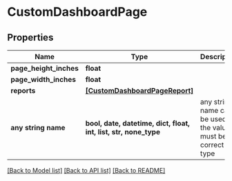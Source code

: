 # CustomDashboardPage


## Properties
Name | Type | Description | Notes
------------ | ------------- | ------------- | -------------
**page_height_inches** | **float** |  | [optional] 
**page_width_inches** | **float** |  | [optional] 
**reports** | [**[CustomDashboardPageReport]**](CustomDashboardPageReport.md) |  | [optional] 
**any string name** | **bool, date, datetime, dict, float, int, list, str, none_type** | any string name can be used but the value must be the correct type | [optional]

[[Back to Model list]](../README.md#documentation-for-models) [[Back to API list]](../README.md#documentation-for-api-endpoints) [[Back to README]](../README.md)



